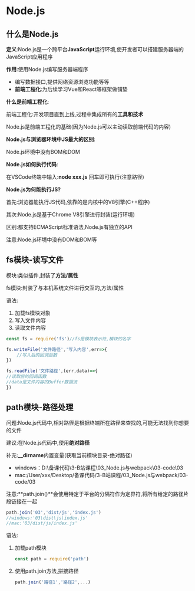 # Node.js

## 什么是Node.js

**定义**:Node.js是一个跨平台**JavaScript**运行环境,使开发者可以搭建服务器端的JavaScript应用程序

**作用**:使用Node.js编写服务器端程序

- 编写数据接口,提供网络资源浏览功能等等
- **前端工程化**:为后续学习Vue和React等框架做铺垫



**什么是前端工程化**:

前端工程化:开发项目直到上线,过程中集成所有的**工具和技术**

Node.js是前端工程化的基础(因为Node.js可以主动读取前端代码的内容)



**Node.js与浏览器环境中JS最大的区别**:

Node.js环境中没有BOM和DOM



**Node.js如何执行代码**:

在VSCode终端中输入:**node xxx.js** 回车即可执行(注意路径)



**Node.js为何能执行JS?**

首先:浏览器能执行JS代码,依靠的是内核中的V8引擎(C++程序)

其次:Node.js是基于Chrome V8引擎进行封装(运行环境)

区别:都支持ECMAScript标准语法,Node.js有独立的API

注意:Node.js环境中没有DOM和BOM等

## fs模块-读写文件

模块:类似插件,封装了**方法/属性**

fs模块:封装了与本机系统文件进行交互的,方法/属性

语法:

1. 加载fs模块对象
2. 写入文件内容
3. 读取文件内容

```javascript
const fs = require('fs')//fs是模块表示符,模块的名字
```

```javascript
fs.writeFile('文件路径','写入内容',err=>{
	//写入后的回调函数
})
```

```javascript
fs.readFile('文件路径',(err,data)=>{
//读取后的回调函数
//data是文件内容的Buffer数据流
})
```

## path模块-路径处理

问题:Node.js代码中,相对路径是根据终端所在路径来查找的,可能无法找到你想要的文件

建议:在Node.js代码中,使用**绝对路径**

补充:**__dirname**内置变量(获取当前模块目录-绝对路径)

- windows：D:\备课代码\3-B站课程\03_Node.js与webpack\03-code\03
- mac:/User/xxx/Desktop/备课代码/3-B站课程/03_Node.js与webpack/03-code/03

注意:**path.join()**会使用特定于平台的分隔符作为定界符,将所有给定的路径片段链接在一起

```javascript
path.join('03','dist/js','index.js')
//windows:'03\dist\js\index.js'
//mac:'03/dist/js/index.js'
```

语法:

1. 加载path模块

   ```javascript
   const path = require('path')
   ```

2. 使用path.join方法,拼接路径

   ```javascript
   path.join('路径1','路径2',...)
   ```

   